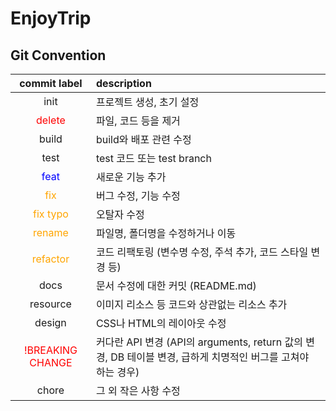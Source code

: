# EnjoyTrip
## Git Convention

| commit label  | description |
|:-------------:|:-------------|
| init | 프로젝트 생성, 초기 설정 |
| <span style="color:red">delete | 파일, 코드 등을 제거 |
| build | build와 배포 관련 수정 |
| test | test 코드 또는 test branch |
| <span style="color:blue">feat | 새로운 기능 추가 |
| <span style="color:orange">fix | 버그 수정, 기능 수정 |
| <span style="color:orange">fix typo | 오탈자 수정 |
| <span style="color:orange">rename | 파일명, 폴더명을 수정하거나 이동 |
| <span style="color:orange">refactor | 코드 리팩토링 (변수명 수정, 주석 추가, 코드 스타일 변경 등) |
| docs | 문서 수정에 대한 커밋 (README.md) |
| resource | 이미지 리소스 등 코드와 상관없는 리소스 추가 |
| design | CSS나 HTML의 레이아웃 수정 |
| <span style="color:red">!BREAKING CHANGE | 커다란 API 변경 (API의 arguments, return 값의 변경, DB 테이블 변경, 급하게 치명적인 버그를 고쳐야 하는 경우) |
| chore | 그 외 작은 사항 수정 |
